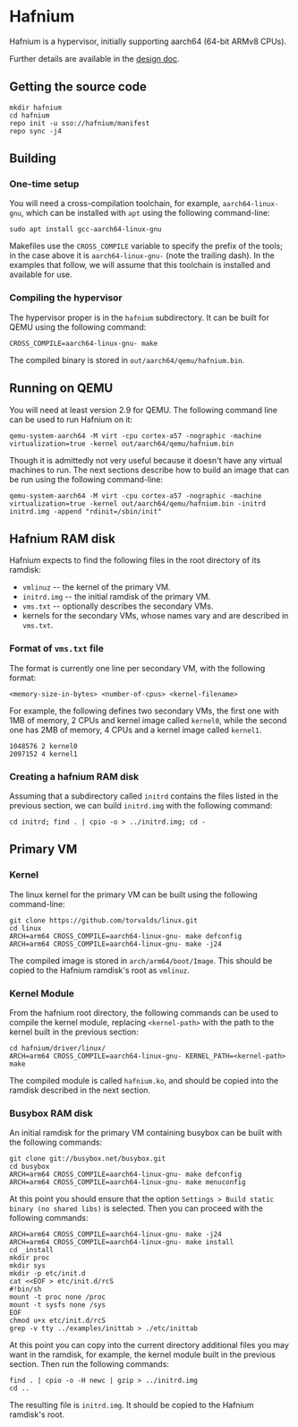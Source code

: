 # Hafnium

Hafnium is a hypervisor, initially supporting aarch64 (64-bit ARMv8 CPUs).

Further details are available in the [design doc](https://goto.google.com/hafnium-dd).

## Getting the source code

``` shell
mkdir hafnium
cd hafnium
repo init -u sso://hafnium/manifest
repo sync -j4
```

## Building

### One-time setup
You will need a cross-compilation toolchain, for example, `aarch64-linux-gnu`,
which can be installed with `apt` using the following command-line:

``` shell
sudo apt install gcc-aarch64-linux-gnu
```

Makefiles use the `CROSS_COMPILE` variable to specify the prefix of the tools;
in the case above it is `aarch64-linux-gnu-` (note the trailing dash). In the
examples that follow, we will assume that this toolchain is installed and
available for use.

### Compiling the hypervisor

The hypervisor proper is in the `hafnium` subdirectory. It can be built for QEMU
using the following command:

``` shell
CROSS_COMPILE=aarch64-linux-gnu- make
```

The compiled binary is stored in `out/aarch64/qemu/hafnium.bin`.

## Running on QEMU

You will need at least version 2.9 for QEMU. The following command line can be
used to run Hafnium on it:

``` shell
qemu-system-aarch64 -M virt -cpu cortex-a57 -nographic -machine virtualization=true -kernel out/aarch64/qemu/hafnium.bin
```

Though it is admittedly not very useful because it doesn't have any virtual
machines to run. The next sections describe how to build an image that can be
run using the following command-line:

``` shell
qemu-system-aarch64 -M virt -cpu cortex-a57 -nographic -machine virtualization=true -kernel out/aarch64/qemu/hafnium.bin -initrd initrd.img -append "rdinit=/sbin/init"
```

## Hafnium RAM disk

Hafnium expects to find the following files in the root directory of its ramdisk:

* `vmlinuz` -- the kernel of the primary VM.
* `initrd.img` -- the initial ramdisk of the primary VM.
* `vms.txt` -- optionally describes the secondary VMs.
* kernels for the secondary VMs, whose names vary and are described in `vms.txt`.

### Format of `vms.txt` file
The format is currently one line per secondary VM, with the following format:

``` shell
<memory-size-in-bytes> <number-of-cpus> <kernel-filename>
```

For example, the following defines two secondary VMs, the first one with 1MB of
memory, 2 CPUs and kernel image called `kernel0`, while the second one has 2MB
of memory, 4 CPUs and a kernel image called  `kernel1`.

``` shell
1048576 2 kernel0
2097152 4 kernel1
```

### Creating a hafnium RAM disk

Assuming that a subdirectory called `initrd` contains the files listed in the
previous section, we can build `initrd.img` with the following command:

```shell
cd initrd; find . | cpio -o > ../initrd.img; cd -
```

## Primary VM

### Kernel

The linux kernel for the primary VM can be built using the following
command-line:

``` shell
git clone https://github.com/torvalds/linux.git
cd linux
ARCH=arm64 CROSS_COMPILE=aarch64-linux-gnu- make defconfig
ARCH=arm64 CROSS_COMPILE=aarch64-linux-gnu- make -j24
```

The compiled image is stored in `arch/arm64/boot/Image`. This should be copied
to the Hafnium ramdisk's root as `vmlinuz`.

### Kernel Module

From the hafnium root directory, the following commands can be used to compile
the kernel module, replacing `<kernel-path>` with the path to the kernel built
in the previous section:

``` shell
cd hafnium/driver/linux/
ARCH=arm64 CROSS_COMPILE=aarch64-linux-gnu- KERNEL_PATH=<kernel-path> make
```

The compiled module is called `hafnium.ko`, and should be copied into the
ramdisk described in the next section.

### Busybox RAM disk

An initial ramdisk for the primary VM containing busybox can be built with the
following commands:

``` shell
git clone git://busybox.net/busybox.git
cd busybox
ARCH=arm64 CROSS_COMPILE=aarch64-linux-gnu- make defconfig
ARCH=arm64 CROSS_COMPILE=aarch64-linux-gnu- make menuconfig
```

At this point you should ensure that the option `Settings > Build static binary
(no shared libs)` is selected. Then you can proceed with the following commands:

``` shell
ARCH=arm64 CROSS_COMPILE=aarch64-linux-gnu- make -j24
ARCH=arm64 CROSS_COMPILE=aarch64-linux-gnu- make install
cd _install
mkdir proc
mkdir sys
mkdir -p etc/init.d
cat <<EOF > etc/init.d/rcS
#!bin/sh
mount -t proc none /proc
mount -t sysfs none /sys
EOF
chmod u+x etc/init.d/rcS
grep -v tty ../examples/inittab > ./etc/inittab
```

At this point you can copy into the current directory additional files you may
want in the ramdisk, for example, the kernel module built in the previous
section. Then run the following commands:

``` shell
find . | cpio -o -H newc | gzip > ../initrd.img
cd ..
```

The resulting file is `initrd.img`. It should be copied to the Hafnium ramdisk's
root.
